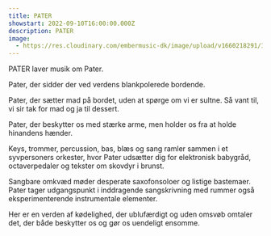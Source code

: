 ```yaml
---
title: PATER
showstart: 2022-09-10T16:00:00.000Z
description: PATER
image:
  - https://res.cloudinary.com/embermusic-dk/image/upload/v1660218291/IMG_7751_rjnmpe.jpg
---
```

PATER laver musik om Pater. 

Pater, der sidder der ved verdens blankpolerede bordende. 

Pater, der sætter mad på bordet, uden at spørge om vi er sultne. Så vant til, vi sir tak for mad og ja til dessert.

Pater, der beskytter os med stærke arme, men holder os fra at holde hinandens hænder.

 Keys, trommer, percussion, bas, blæs og sang ramler sammen i et syvpersoners orkester, hvor Pater udsætter dig for elektronisk babygråd, octaverpedaler og tekster om skovdyr i brunst.  

Sangbare omkvæd møder desperate saxofonsoloer og listige bastemaer.  Pater tager udgangspunkt i inddragende sangskrivning med rummer også eksperimenterende instrumentale elementer.  

Her er en verden af kødelighed, der ublufærdigt og uden omsvøb omtaler det, der både beskytter os og gør os uendeligt ensomme.